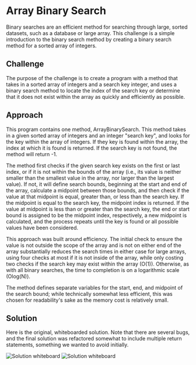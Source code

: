 # Array Binary Search

Binary searches are an efficient method for searching through large, sorted datasets, such as a database or large array.
This challenge is a simple introduction to the binary search method by creating a binary search method for a sorted array of integers.

## Challenge

The purpose of the challenge is to create a program with a method that takes in a sorted array of integers and a search key
integer, and uses a binary search method to locate the index of the search key or determine that it does not exist within the array
as quickly and efficiently as possible. 


## Approach

This program contains one method, ArrayBinarySearch. This method takes in a given sorted array of integers and an 
  integer "search key", and looks for the key within the array of integers. If they key is found within the array, 
  the index at which it is found is returned. If the search key is not found, the method will return -1. 
  
  The method first checks if the given search key exists on the first or last index, or if it is not within the
  bounds of the array (i.e., its value is neither smaller than the smallest value in the array, nor larger than
  the largest value). If not, it will define search bounds, beginning at the start and end of the array, calculate
  a midpoint between those bounds, and then check if the value at that midpoint is equal, greater than, or less than
  the search key. If the midpoint is equal to the search key, the midpoint index is returned. If the value at midpoint
  is less than or greater than the search key, the end or start bound is assigned to be the midpoint index, respectively,
  a new midpoint is calculated, and the process repeats until the key is found or all possible values have been considered.
  
  This approach was built around efficiency. The initial check to ensure the value is not outside the scope of the array and 
  is not on either end of the array substantially reduces the search times in either case for large arrays, using four checks
  at most if it is not inside of the array, while only costing two checks if the search key may exist within the array (O(1)).
  Otherwise, as with all binary searches, the time to completion is on a logarithmic scale (Olog(N)).
  
  The method defines separate variables for the start, end, and midpoint of the search bound; while technically somewhat less
  efficient, this was chosen for readability's sake as the memory cost is relatively small.
  
## Solution
Here is the original, whiteboarded solution. Note that there are several bugs, and the final solution was refactored somewhat to
include multiple return statements, something we wanted to avoid initially. 

![Solution whiteboard](https://github.com/RickFlinn/data-structures-and-algorithms/blob/master/assets/Image%20from%20iOS%20(2).jpg)
![Solution whiteboard](https://github.com/RickFlinn/data-structures-and-algorithms/blob/master/assets/Image%20from%20iOS%20(3).jpg)



  
